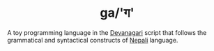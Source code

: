 <h1 align="center">ga/'ग'</h1>

A toy programming language in the [Devanagari](https://en.wikipedia.org/wiki/Devanagari) script that follows the grammatical and syntactical constructs of [Nepali](https://en.wikipedia.org/wiki/Nepali_language) language.
